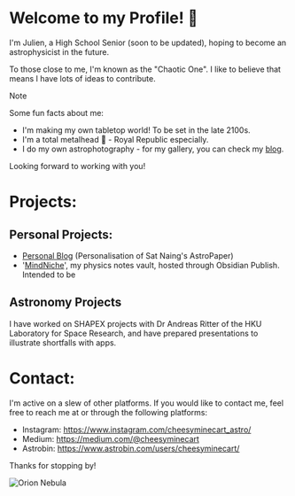# Welcome to my Profile! 👋

I'm Julien, a High School Senior (soon to be updated), hoping to become an astrophysicist in the future. 

To those close to me, I'm known as the "Chaotic One". I like to believe that means I have lots of ideas to contribute. 

>[!NOTE]
> Some fun facts about me:
> - I'm making my own tabletop world! To be set in the late 2100s. 
> - I'm a total metalhead 🎸 - Royal Republic especially.
> - I do my own astrophotography - for my gallery, you can check my [blog](https://thespacer-blog.com).

Looking forward to working with you!

# Projects: 

## Personal Projects: 

- [Personal Blog](https://thespacer-blog.com.) (Personalisation of Sat Naing's AstroPaper)
- '[MindNiche](https://mindniche.org)', my physics notes vault, hosted through Obsidian Publish. Intended to be 

## Astronomy Projects

I have worked on SHAPEX projects with Dr Andreas Ritter of the HKU Laboratory for Space Research, and have prepared presentations to illustrate shortfalls with apps. 

# Contact:

I'm active on a slew of other platforms. If you would like to contact me, feel free to reach me at [](cheungjulien@gmail.com) or through the following platforms:

- Instagram: https://www.instagram.com/cheesyminecart_astro/
- Medium: https://medium.com/@cheesyminecart
- Astrobin: https://www.astrobin.com/users/cheesyminecart/

Thanks for stopping by! 

![Orion Nebula](https://thespacer-blog.com/blog-images/orion-neb@2824w.webp)

<!--
**cheesyminecart/cheesyminecart** is a ✨ _special_ ✨ repository because its `README.md` (this file) appears on your GitHub profile.

Here are some ideas to get you started:

- 🔭 I’m currently working on ...
- 🌱 I’m currently learning ...
- 👯 I’m looking to collaborate on ...
- 🤔 I’m looking for help with ...
- 💬 Ask me about ...
- 📫 How to reach me: ...
- 😄 Pronouns: ...
- ⚡ Fun fact: ...
-->
